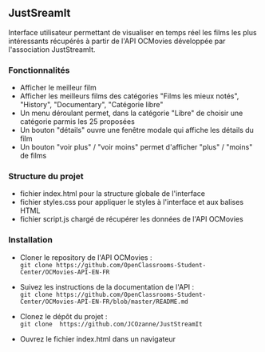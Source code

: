 ## JustSreamIt
Interface utilisateur permettant de visualiser en temps réel les films les plus intéressants  récupérés à partir de l'API OCMovies développée par l'association JustStreamIt.

### Fonctionnalités
- Afficher le meilleur film
- Afficher les meilleurs films des catégories "Films les mieux notés", "History", "Documentary", "Catégorie libre"
- Un menu déroulant permet, dans la catégorie "Libre" de choisir une catégorie parmis les 25 proposées
- Un bouton "détails" ouvre une fenêtre modale qui affiche les détails du film
- Un bouton "voir plus" / "voir moins" permet d'afficher "plus" / "moins" de films

### Structure du projet
- fichier index.html pour la structure globale de l'interface
- fichier styles.css pour appliquer le styles à l'interface et aux balises HTML
- fichier script.js chargé de récupérer les données de l'API OCMovies

### Installation
 - Cloner le repository de l'API OCMovies :  
 `git clone
 https://github.com/OpenClassrooms-Student-Center/OCMovies-API-EN-FR`  

 -  Suivez les instructions de la documentation de l'API :  
 `git clone https://github.com/OpenClassrooms-Student-Center/OCMovies-API-EN-FR/blob/master/README.md`  

 -  Clonez le dépôt du projet :  
`git clone  https://github.com/JCOzanne/JustStreamIt`  

 -  Ouvrez le fichier index.html dans un navigateur
